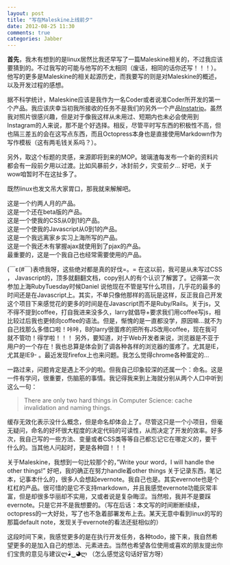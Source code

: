 ```yaml
---
layout: post
title: "写在Maleskine上线前夕"
date: 2012-08-25 11:30
comments: true
categories: Jabber
---
```

**首先**，我木有想到的是linux居然比我还早写了一篇Maleskine相关的，不过我应该要猜到的。不过我写的可能与他写的不太相同（废话，相同的话你还写！！！）。他写的更多是Maleskine的相关起源历史，而我要写的则是对Maleskine的概述，以及开发过程的感想。
<!-- more -->
据不科学统计，Maleskine应该是我作为一名Coder或者说准Coder所开发的第一个产品。我应该庆幸当初我所接收的任务不是我们的另外一个产品[Instatrip](http://instatripapp.com/)。虽然我对照片很感兴趣，但是对于像我这样从未用过、短期内也未必会使用到Instagram的人来说，那不是个好选择。相反，尽管平时写东西的积极性不高，但也隔三差五的会在这写点东西，而且Octopress本身也是直接使用Markdown作为写作模板（这有两毛钱关系吗？）。

另外，取这个标题的灵感，来源即将到来的MOP。玻璃渣每发布一个新的资料片都会有一段前夕用以过渡。比如风暴前夕，冰封前夕，灾变前夕… 好吧，关于wow咱暂时不在这扯多了。

既然linux也发文吊大家胃口，那我就来解解吧。
>
这是一个约两人月的产品。  
这是一个还在beta版的产品。  
这是一个使我的CSS从0到1的产品。   
这是一个使我的Javascript从0到1的产品。   
这是一个我远离家乡实习上海所写的产品。   
这是一个我还木有掌握ajax就使用到了pjax的产品。   
最重要的，这是一个我自己也经常需要使用的产品。  

(￣ε(#￣)表喷我呀，这些绝对都是真的好伐=。= 在这以前，我可是从未写过CSS ， Javascript的，顶多就翻翻文档，copy别人的有个认识了解罢了。记得第一次参加上海RubyTuesday时候Daniel 说他现在不管是写什么项目，几乎花的最多的时间还是在Javascript上。其实，不单只像他那样的高玩是这样，反正我自己开发这个项目下来感觉花的更多的时间是在Javascript而不是Ruby/Rails。关于js，又不得不提到coffee，打自我进来没多久，larry就倡导+要求我们用coffee写js，相比较过后我也更倾向coffee的语法。但是，惭愧的是一直都没学，原因嘛…就不为自己找那么多借口啦！咔咔，B的larry很蛋疼的把所有JS改用coffee，现在我可就不管叻！得学啦！！！
另外，要知道，对于Web开发者来说，浏览器是不亚于用户的一个存在！我也总算是体会到了调各种各样的浏览器的蛋疼了。尤其是IE，尤其是IE9- 。最近发现firefox上也来问题。我怎么觉得chrome各种蛋定的…

一路过来，问题肯定是遇上不少的啦。但我自己印象较深的还属一个：命名。这是一件有学问，很重要，伤脑筋的事情。我记得我来到上海就分别从两个人口中听到这么一句：

>There are only two hard things in Computer Science: cache invalidation and naming things.

缓存无效化表示没什么概念，但是命名却体会上了。尽管这只是一个小项目，但毫无疑问，命名的好坏很大程度的决定代码的可读性，从而决定了开发的效率。好多次，我自己写的一些方法、变量或者CSS类等等自己都忘记它在哪定义的，要干什么的。当其他人问起时，更是各种囧！！！

关于Maleskine，我想到一句比较那个的，”Write your word，I will handle the other things!” 好吧，我的确正在努力handle着other things 关于记录东西，笔记本，记事本什么的，很多人会想起evernote。我自己也是。其实evernote也是个杠杠的产品。很可惜的是它不支持markdown，并且我感觉evernote功能灰常丰富，但是却很多华丽却不实用，又或者说是复杂晦涩。当然啦，我并不是要踩evernote。只是它并不是我想要的。（写在后话：本文写的时间断断续续，octopress的一大好处，写了也不急着部署发布上去。某天无意中看到linux的写的那篇default note，发现关于evernote的看法还挺相似的）

这段时间下来，我感觉更多的是在执行开发任务，各种todo，接下来，我自然希望更多的是加入自己的想法、元素进去。当然也希望各位使用或喜欢的朋友提出你们宝贵的意见与建议ლ◕ิ‿◕ิლ （怎么感觉这句话好官方呀）